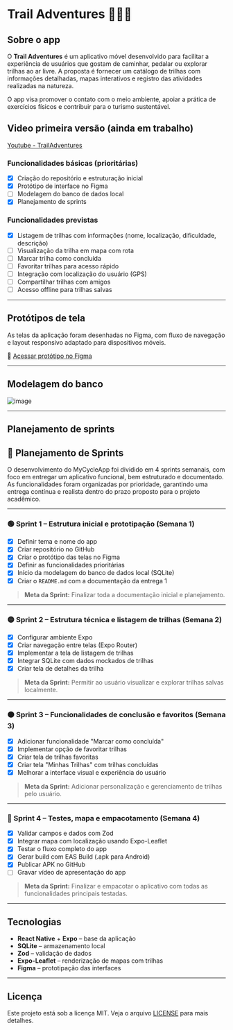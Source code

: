 # Trail Adventures 🌿🚴‍♀️

## Sobre o app

O **Trail Adventures** é um aplicativo móvel desenvolvido para facilitar a experiência de usuários que gostam de caminhar, pedalar ou explorar trilhas ao ar livre. A proposta é fornecer um catálogo de trilhas com informações detalhadas, mapas interativos e registro das atividades realizadas na natureza.

O app visa promover o contato com o meio ambiente, apoiar a prática de exercícios físicos e contribuir para o turismo sustentável.
## Video primeira versão (ainda em trabalho)
[Youtube - TrailAdventures](https://youtu.be/RwqUA4QocrA)
### Funcionalidades básicas (prioritárias)

- [x] Criação do repositório e estruturação inicial
- [x] Protótipo de interface no Figma
- [ ] Modelagem do banco de dados local
- [x] Planejamento de sprints

### Funcionalidades previstas

- [X] Listagem de trilhas com informações (nome, localização, dificuldade, descrição)
- [ ] Visualização da trilha em mapa com rota
- [ ] Marcar trilha como concluída
- [ ] Favoritar trilhas para acesso rápido
- [ ] Integração com localização do usuário (GPS)
- [ ] Compartilhar trilhas com amigos
- [ ] Acesso offline para trilhas salvas

---

## Protótipos de tela

As telas da aplicação foram desenhadas no Figma, com fluxo de navegação e layout responsivo adaptado para dispositivos móveis.

🔗 [Acessar protótipo no Figma](https://www.figma.com/design/IdEZSxX7lSY3DY8Br70Vq0/Mobile?node-id=0-1&t=WX9lTmJMc6pvk8rx-1)

---

## Modelagem do banco

![image](https://github.com/user-attachments/assets/f44f9578-9e71-43e2-a4c4-3ef42b779d34)


---

## Planejamento de sprints

## 📆 Planejamento de Sprints

O desenvolvimento do MyCycleApp foi dividido em 4 sprints semanais, com foco em entregar um aplicativo funcional, bem estruturado e documentado. As funcionalidades foram organizadas por prioridade, garantindo uma entrega contínua e realista dentro do prazo proposto para o projeto acadêmico.

---

### 🟢 Sprint 1 – Estrutura inicial e prototipação (Semana 1)

- [x] Definir tema e nome do app  
- [x] Criar repositório no GitHub  
- [x] Criar o protótipo das telas no Figma  
- [x] Definir as funcionalidades prioritárias  
- [x] Início da modelagem do banco de dados local (SQLite)  
- [x] Criar o `README.md` com a documentação da entrega 1  

> **Meta da Sprint:** Finalizar toda a documentação inicial e planejamento.

---

### 🟡 Sprint 2 – Estrutura técnica e listagem de trilhas (Semana 2)

- [X] Configurar ambiente Expo  
- [X] Criar navegação entre telas (Expo Router)  
- [X] Implementar a tela de listagem de trilhas  
- [X] Integrar SQLite com dados mockados de trilhas  
- [X] Criar tela de detalhes da trilha  

> **Meta da Sprint:** Permitir ao usuário visualizar e explorar trilhas salvas localmente.

---

### 🟠 Sprint 3 – Funcionalidades de conclusão e favoritos (Semana 3)

- [X] Adicionar funcionalidade "Marcar como concluída"  
- [X] Implementar opção de favoritar trilhas  
- [X] Criar tela de trilhas favoritas  
- [X] Criar tela "Minhas Trilhas" com trilhas concluídas  
- [X] Melhorar a interface visual e experiência do usuário  

> **Meta da Sprint:** Adicionar personalização e gerenciamento de trilhas pelo usuário.

---

### 🔵 Sprint 4 – Testes, mapa e empacotamento (Semana 4)

- [X] Validar campos e dados com Zod  
- [X] Integrar mapa com localização usando Expo-Leaflet  
- [X] Testar o fluxo completo do app  
- [X] Gerar build com EAS Build (.apk para Android)  
- [X] Publicar APK no GitHub  
- [ ] Gravar vídeo de apresentação do app  

> **Meta da Sprint:** Finalizar e empacotar o aplicativo com todas as funcionalidades principais testadas.

---

## Tecnologias

- **React Native** + **Expo** – base da aplicação
- **SQLite** – armazenamento local
- **Zod** – validação de dados
- **Expo-Leaflet** – renderização de mapas com trilhas
- **Figma** – prototipação das interfaces

---

## Licença

Este projeto está sob a licença MIT. Veja o arquivo [LICENSE](./LICENSE) para mais detalhes.
